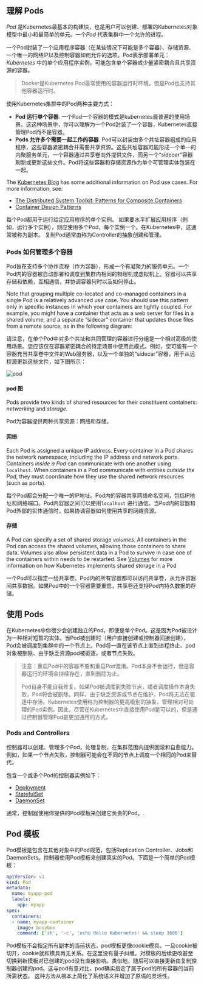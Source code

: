 ## 理解 Pods

*Pod* 是Kubernetes最基本的构建快，也是用户可以创建、部署的Kubernetes对象模型中最小和最简单的单元。一个*Pod* 代表集群中一个允许的进程。

一个Pod封装了一个应用程序容器（在某些情况下可能是多个容器）、存储资源、一个唯一的网络IP以及控制容器如何允许的选项。Pod表示部署单元：*Kubernetes* 中的单个应用程序实例，可能包含单个容器或少量紧密耦合且共享资源的容器。

> Docker是Kubernetes Pod最常使用的容器运行时环境，但是Pod也支持其他容器运行时。

使用Kubernetes集群中的Pod两种主要方式：

- **Pod 运行单个容器**.  一个Pod一个容器的模式是kubernetes最普遍的使用场景。这这种场景中，你可以理解为一个Pod封装了一个容器，Kubernetes直接管理Pod而不是容器。
- **Pods 允许多个需要一起工作的容器**. Pod可以封装由多个共址容器组成的应用程序，这些容器紧密耦合并需要共享资源。这些共址容器可能形成一个单一的内聚服务单元，一个容器通过共享卷向外提供文件，而另一个“sidecar”容器刷新或更新这些文件。Pod将这些容器和存储资源作为单个可管理实体包装在一起。

The [Kubernetes Blog](http://kubernetes.io/blog) has some additional information on Pod use cases. For more information, see:

- [The Distributed System Toolkit: Patterns for Composite Containers](https://kubernetes.io/blog/2015/06/the-distributed-system-toolkit-patterns)
- [Container Design Patterns](https://kubernetes.io/blog/2016/06/container-design-patterns)

每个Pod都用于运行给定应用程序的单个实例。 如果要水平扩展应用程序（例如，运行多个实例），则应使用多个Pod，每个实例一个。在Kubernetes中，这通常被称为副本。 复制Pod通常由称为Controller的抽象创建和管理。

### Pods 如何管理多个容器

Pod旨在支持多个协作流程（作为容器），形成一个有凝聚力的服务单元。一个Pod内的容器被自动部署和调度到集群内相同的物理机或虚拟机上。容器可以共享存储和依赖，互相通信，并协调容器何时以及如何停止。

Note that grouping multiple co-located and co-managed containers in a single Pod is a relatively advanced use case. You should use this pattern only in specific instances in which your containers are tightly coupled. For example, you might have a container that acts as a web server for files in a shared volume, and a separate “sidecar” container that updates those files from a remote source, as in the following diagram:

请注意，在单个Pod中对多个共址和共同管理的容器进行分组是一个相对高级的使用场景。您应该仅在容器紧密耦合的特定场景中使用此模式。例如，您可能有一个容器充当共享卷中文件的Web服务器，以及一个单独的“sidecar”容器，用于从远程源更新这些文件，如下图所示：

![pod](D:\文档\kubernetes\pod.svg)



#### pod 图

Pods provide two kinds of shared resources for their constituent containers: *networking* and *storage*.

Pod为容器提供两种共享资源：网络和存储。

#### 网络

Each Pod is assigned a unique IP address. Every container in a Pod shares the network namespace, including the IP address and network ports. Containers *inside a Pod* can communicate with one another using `localhost`. When containers in a Pod communicate with entities *outside the Pod*, they must coordinate how they use the shared network resources (such as ports).

每个Pod都会分配一个唯一的IP地址。Pod内的容器共享网络命名空间，包括IP地址和网络端口。Pod内容器之间可以使用`localhost` 进行通信。当Pod内的容器和Pod外部的实体通信时，如果协调容器如何使用共享的网络资源。

#### 存储

A Pod can specify a set of shared storage *volumes*. All containers in the Pod can access the shared volumes, allowing those containers to share data. Volumes also allow persistent data in a Pod to survive in case one of the containers within needs to be restarted. See [Volumes](https://kubernetes.io/docs/concepts/storage/volumes/) for more information on how Kubernetes implements shared storage in a Pod

一个Pod可以指定一组共享卷。Pod内的所有容器都可以访问共享卷，从允许容器间共享数据。如果Pod中的一个容器需要重启，共享卷还支持Pod内持久数据的存储。

## 使用 Pods

在Kubernetes中你很少会创建独立的Pod，即便是单个Pod。这是因为Pod被设计为一种相对短暂的实体。当Pod被创建时（用户直接创建或控制器间接创建），Pod会被调度到集群中的一个节点上。Pod将一直在该节点上直到进程终止、pod对象被删除、由于缺乏资源pod被驱逐，或者节点失败。

> 注意：重启Pod中的容器不要和重启Pod混淆。Pod本身不会运行，但是容器运行的环境会持续存在，直到删除为止。
>
> Pod自身不能自我修复。如果Pod被调度到失败节点，或者调度操作本身失败，Pod将会被删除。同样，由于缺乏资源或节点在维护，Pod将无法在驱逐中存活。Kubernetes使用称为控制器的更高级别的抽象，管理相对可处理的Pod实例。因此，尽管在Kubernetes中直接使用Pod是可以的，但是通过控制器管理Pod是更加通用的方式。
>
> 

### Pods and Controllers

控制器可以创建、管理多个Pod，处理复制，在集群范围内提供回滚和自愈能力。例如，如果一个节点失败，控制器可能会在不同的节点上调度一个相同的Pod来替代。

包含一个或多个Pod的控制器实例如下：

- [Deployment](https://kubernetes.io/docs/concepts/workloads/controllers/deployment/)
- [StatefulSet](https://kubernetes.io/docs/concepts/workloads/controllers/statefulset/)
- [DaemonSet](https://kubernetes.io/docs/concepts/workloads/controllers/daemonset/)

通常，控制器使用你提供的Pod模板来创建它负责的Pod。.

## Pod 模板

Pod模板是包含在其他对象中的Pod规范，包括Replication Controller、Jobs和DaemonSets。控制器使用Pod模板来创建真实的Pod。下面是一个简单的Pod模板：

```yaml
apiVersion: v1
kind: Pod
metadata:
  name: myapp-pod
  labels:
    app: myapp
spec:
  containers:
  - name: myapp-container
    image: busybox
    command: ['sh', '-c', 'echo Hello Kubernetes! && sleep 3600']
```

Pod模板不会指定所有副本的当前状态，pod模板更像cookie模具。一旦cookie被切开，cookie就和模具再无关系。在这里没有量子纠缠。对模板的后续更改甚至切换到新模板对已创建的pod没有直接影响。类似地，随后可以直接更新由复制控制器创建的pod。这与pod有意对比，pod确实指定了属于pod的所有容器的当前所需状态。 这种方法从根本上简化了系统语义并增加了原语的灵活性。













